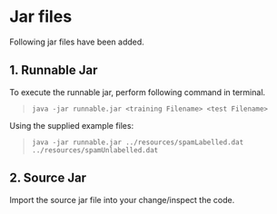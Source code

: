 # Jar files
Following jar files have been added.

## 1. Runnable Jar
To execute the runnable jar, perform following command in terminal.
> `java -jar runnable.jar <training Filename> <test Filename>`

Using the supplied example files:
> `java -jar runnable.jar ../resources/spamLabelled.dat ../resources/spamUnlabelled.dat`

## 2. Source Jar
Import the source jar file into your change/inspect the code.
